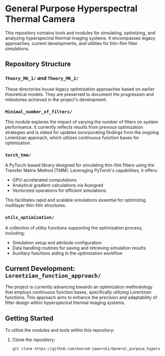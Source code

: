 # General Purpose Hyperspectral Thermal Camera

This repository contains tools and modules for simulating, optimizing, and analyzing hyperspectral thermal imaging systems. It encompasses legacy approaches, current developments, and utilities for thin-film filter simulations.

## Repository Structure

### `Theory_MK_1/` and `Theory_MK_2/`

These directories house legacy optimization approaches based on earlier theoretical models. They are preserved to document the progression and milestones achieved in the project's development.

### `Minimal_number_of_filters/`

This module explores the impact of varying the number of filters on system performance. It currently reflects results from previous optimization strategies and is slated for updates incorporating findings from the ongoing Lorentzian approach, which utilizes continuous function bases for optimization.

### `torch_tmm/`

A PyTorch-based library designed for simulating thin-film filters using the Transfer Matrix Method (TMM). Leveraging PyTorch's capabilities, it offers:

- GPU-accelerated computations
- Analytical gradient calculations via Autograd
- Vectorized operations for efficient simulations

This facilitates rapid and scalable simulations essential for optimizing multilayer thin-film structures.

### `utils_optimization/`

A collection of utility functions supporting the optimization process, including:

- Simulation setup and attribute configuration
- Data handling routines for saving and retrieving simulation results
- Auxiliary functions aiding in the optimization workflow

## Current Development: `Lorentzian_function_approach/`

The project is currently advancing towards an optimization methodology that employs continuous function bases, specifically utilizing Lorentzian functions. This approach aims to enhance the precision and adaptability of filter design within hyperspectral thermal imaging systems.

## Getting Started

To utilize the modules and tools within this repository:

1. Clone the repository:

   ```bash
   git clone https://github.com/konrad-jaworski/General_purpose_hyperspectral_thermal_camera.git
